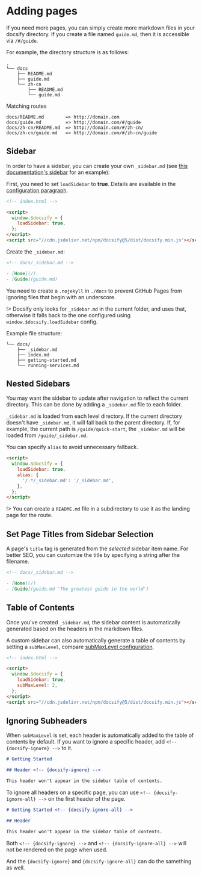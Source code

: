 # Adding pages

If you need more pages, you can simply create more markdown files in your docsify directory. If you create a file named `guide.md`, then it is accessible via `/#/guide`.

For example, the directory structure is as follows:

```text
.
└── docs
    ├── README.md
    ├── guide.md
    └── zh-cn
        ├── README.md
        └── guide.md
```

Matching routes

```text
docs/README.md        => http://domain.com
docs/guide.md         => http://domain.com/#/guide
docs/zh-cn/README.md  => http://domain.com/#/zh-cn/
docs/zh-cn/guide.md   => http://domain.com/#/zh-cn/guide
```

## Sidebar

In order to have a sidebar, you can create your own `_sidebar.md` (see [this documentation's sidebar](https://github.com/docsifyjs/docsify/blob/master/docs/_sidebar.md) for an example):

First, you need to set `loadSidebar` to **true**. Details are available in the [configuration paragraph](configuration.md#loadsidebar).

```html
<!-- index.html -->

<script>
  window.$docsify = {
    loadSidebar: true,
  };
</script>
<script src="//cdn.jsdelivr.net/npm/docsify@5/dist/docsify.min.js"></script>
```

Create the `_sidebar.md`:

```markdown
<!-- docs/_sidebar.md -->

- [Home](/)
- [Guide](guide.md)
```

You need to create a `.nojekyll` in `./docs` to prevent GitHub Pages from ignoring files that begin with an underscore.

!> Docsify only looks for `_sidebar.md` in the current folder, and uses that, otherwise it falls back to the one configured using `window.$docsify.loadSidebar` config.

Example file structure:

```text
└── docs/
    ├── _sidebar.md
    ├── index.md
    ├── getting-started.md
    └── running-services.md
```

## Nested Sidebars

You may want the sidebar to update after navigation to reflect the current directory. This can be done by adding a `_sidebar.md` file to each folder.

`_sidebar.md` is loaded from each level directory. If the current directory doesn't have `_sidebar.md`, it will fall back to the parent directory. If, for example, the current path is `/guide/quick-start`, the `_sidebar.md` will be loaded from `/guide/_sidebar.md`.

You can specify `alias` to avoid unnecessary fallback.

```html
<script>
  window.$docsify = {
    loadSidebar: true,
    alias: {
      '/.*/_sidebar.md': '/_sidebar.md',
    },
  };
</script>
```

!> You can create a `README.md` file in a subdirectory to use it as the landing page for the route.

## Set Page Titles from Sidebar Selection

A page's `title` tag is generated from the _selected_ sidebar item name. For better SEO, you can customize the title by specifying a string after the filename.

```markdown
<!-- docs/_sidebar.md -->

- [Home](/)
- [Guide](guide.md 'The greatest guide in the world')
```

## Table of Contents

Once you've created `_sidebar.md`, the sidebar content is automatically generated based on the headers in the markdown files.

A custom sidebar can also automatically generate a table of contents by setting a `subMaxLevel`, compare [subMaxLevel configuration](configuration.md#submaxlevel).

```html
<!-- index.html -->

<script>
  window.$docsify = {
    loadSidebar: true,
    subMaxLevel: 2,
  };
</script>
<script src="//cdn.jsdelivr.net/npm/docsify@5/dist/docsify.min.js"></script>
```

## Ignoring Subheaders

When `subMaxLevel` is set, each header is automatically added to the table of contents by default. If you want to ignore a specific header, add `<!-- {docsify-ignore} -->` to it.

```markdown
# Getting Started

## Header <!-- {docsify-ignore} -->

This header won't appear in the sidebar table of contents.
```

To ignore all headers on a specific page, you can use `<!-- {docsify-ignore-all} -->` on the first header of the page.

```markdown
# Getting Started <!-- {docsify-ignore-all} -->

## Header

This header won't appear in the sidebar table of contents.
```

Both `<!-- {docsify-ignore} -->` and `<!-- {docsify-ignore-all} -->` will not be rendered on the page when used.

And the `{docsify-ignore}` and `{docsify-ignore-all}` can do the samething as well.

